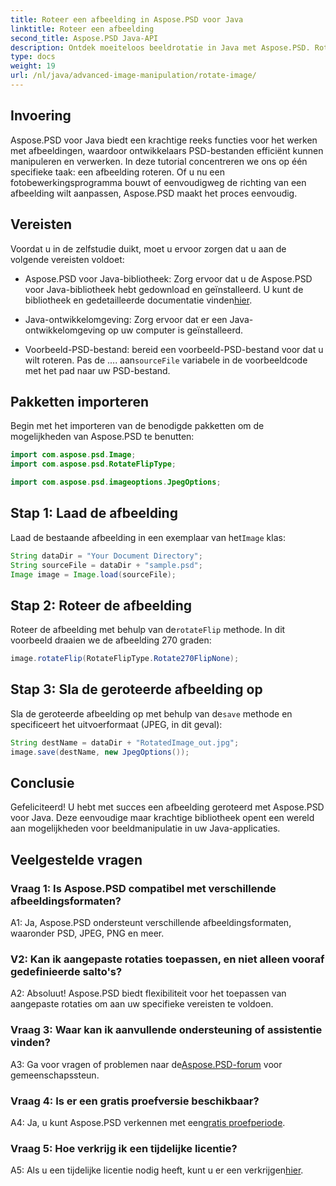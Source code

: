 ```yaml
---
title: Roteer een afbeelding in Aspose.PSD voor Java
linktitle: Roteer een afbeelding
second_title: Aspose.PSD Java-API
description: Ontdek moeiteloos beeldrotatie in Java met Aspose.PSD. Roteer, draai en bewaar PSD-bestanden eenvoudig.
type: docs
weight: 19
url: /nl/java/advanced-image-manipulation/rotate-image/
---
```

## Invoering

Aspose.PSD voor Java biedt een krachtige reeks functies voor het werken met afbeeldingen, waardoor ontwikkelaars PSD-bestanden efficiënt kunnen manipuleren en verwerken. In deze tutorial concentreren we ons op één specifieke taak: een afbeelding roteren. Of u nu een fotobewerkingsprogramma bouwt of eenvoudigweg de richting van een afbeelding wilt aanpassen, Aspose.PSD maakt het proces eenvoudig.

## Vereisten

Voordat u in de zelfstudie duikt, moet u ervoor zorgen dat u aan de volgende vereisten voldoet:

-  Aspose.PSD voor Java-bibliotheek: Zorg ervoor dat u de Aspose.PSD voor Java-bibliotheek hebt gedownload en geïnstalleerd. U kunt de bibliotheek en gedetailleerde documentatie vinden[hier](https://reference.aspose.com/psd/java/).

- Java-ontwikkelomgeving: Zorg ervoor dat er een Java-ontwikkelomgeving op uw computer is geïnstalleerd.

-  Voorbeeld-PSD-bestand: bereid een voorbeeld-PSD-bestand voor dat u wilt roteren. Pas de .... aan`sourceFile` variabele in de voorbeeldcode met het pad naar uw PSD-bestand.

## Pakketten importeren

Begin met het importeren van de benodigde pakketten om de mogelijkheden van Aspose.PSD te benutten:

```java
import com.aspose.psd.Image;
import com.aspose.psd.RotateFlipType;

import com.aspose.psd.imageoptions.JpegOptions;
```

## Stap 1: Laad de afbeelding

 Laad de bestaande afbeelding in een exemplaar van het`Image` klas:

```java
String dataDir = "Your Document Directory";
String sourceFile = dataDir + "sample.psd";
Image image = Image.load(sourceFile);
```

## Stap 2: Roteer de afbeelding

 Roteer de afbeelding met behulp van de`rotateFlip` methode. In dit voorbeeld draaien we de afbeelding 270 graden:

```java
image.rotateFlip(RotateFlipType.Rotate270FlipNone);
```

## Stap 3: Sla de geroteerde afbeelding op

 Sla de geroteerde afbeelding op met behulp van de`save` methode en specificeert het uitvoerformaat (JPEG, in dit geval):

```java
String destName = dataDir + "RotatedImage_out.jpg";
image.save(destName, new JpegOptions());
```

## Conclusie

Gefeliciteerd! U hebt met succes een afbeelding geroteerd met Aspose.PSD voor Java. Deze eenvoudige maar krachtige bibliotheek opent een wereld aan mogelijkheden voor beeldmanipulatie in uw Java-applicaties.

## Veelgestelde vragen

### Vraag 1: Is Aspose.PSD compatibel met verschillende afbeeldingsformaten?

A1: Ja, Aspose.PSD ondersteunt verschillende afbeeldingsformaten, waaronder PSD, JPEG, PNG en meer.

### V2: Kan ik aangepaste rotaties toepassen, en niet alleen vooraf gedefinieerde salto's?

A2: Absoluut! Aspose.PSD biedt flexibiliteit voor het toepassen van aangepaste rotaties om aan uw specifieke vereisten te voldoen.

### Vraag 3: Waar kan ik aanvullende ondersteuning of assistentie vinden?

 A3: Ga voor vragen of problemen naar de[Aspose.PSD-forum](https://forum.aspose.com/c/psd/34) voor gemeenschapssteun.

### Vraag 4: Is er een gratis proefversie beschikbaar?

 A4: Ja, u kunt Aspose.PSD verkennen met een[gratis proefperiode](https://releases.aspose.com/).

### Vraag 5: Hoe verkrijg ik een tijdelijke licentie?

 A5: Als u een tijdelijke licentie nodig heeft, kunt u er een verkrijgen[hier](https://purchase.aspose.com/temporary-license/).
